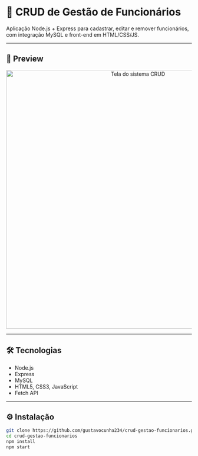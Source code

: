# 🧾 CRUD de Gestão de Funcionários

Aplicação Node.js + Express para cadastrar, editar e remover funcionários, com integração MySQL e front-end em HTML/CSS/JS.

---

## 🚀 Preview

<p align="center">
  <img src="[public/demo-crud.png](https://raw.githubusercontent.com/gustavocunha234/crud-gestao-funcionarios/main/public/demo-crud.png)" width="700" alt="Tela do sistema CRUD">
</p>

---

## 🛠️ Tecnologias

- Node.js
- Express
- MySQL
- HTML5, CSS3, JavaScript
- Fetch API

---

## ⚙️ Instalação

```bash
git clone https://github.com/gustavocunha234/crud-gestao-funcionarios.git
cd crud-gestao-funcionarios
npm install
npm start
